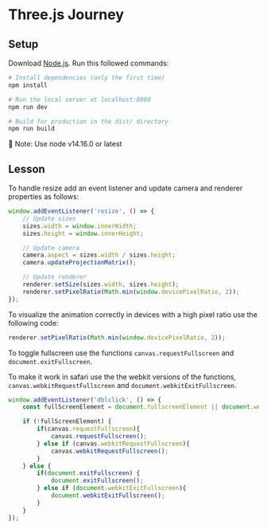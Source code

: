 # Three.js Journey

## Setup
Download [Node.js](https://nodejs.org/en/download/).
Run this followed commands:

``` bash
# Install dependencies (only the first time)
npm install

# Run the local server at localhost:8080
npm run dev

# Build for production in the dist/ directory
npm run build
```
:notebook: Note: Use node v14.16.0 or latest

## Lesson

To handle resize add an event listener and update camera and renderer properties as follows:

```javascript
window.addEventListener('resize', () => {
    // Update sizes
    sizes.width = window.innerWidth;
    sizes.height = window.innerHeight;

    // Update camera
    camera.aspect = sizes.width / sizes.height;
    camera.updateProjectionMatrix();

    // Update renderer
    renderer.setSize(sizes.width, sizes.height);
    renderer.setPixelRatio(Math.min(window.devicePixelRatio, 2));
});
```

To visualize the animation correctly in devices with a high pixel ratio use the following code:

```javascript
renderer.setPixelRatio(Math.min(window.devicePixelRatio, 2));
```

To toggle fullscreen use the functions `canvas.requestFullscreen` and `document.exitFullscreen`.

To make it work in safari use the the webkit versions of the functions, `canvas.webkitRequestFullscreen` and `document.webkitExitFullscreen`.

```javascript
window.addEventListener('dblclick', () => {
    const fullScreenElement = document.fullscreenElement || document.webkitFullscreenElement;

    if (!fullScreenElement) {
        if(canvas.requestFullscreen){
            canvas.requestFullscreen();
        } else if (canvas.webkitRequestFullscreen){
            canvas.webkitRequestFullscreen();
        }
    } else {
        if(document.exitFullscreen) {
            document.exitFullscreen();
        } else if (document.webkitExitFullscreen){
            document.webkitExitFullscreen();
        }
    }
});
```
